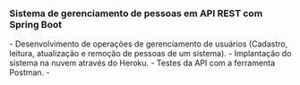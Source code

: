 <h3>Sistema de gerenciamento de pessoas em API REST com Spring
Boot</h3>
- Desenvolvimento de operações de gerenciamento de usuários (Cadastro, leitura, atualização e remoção de pessoas de um sistema).
- Implantação do sistema na nuvem através do Heroku.
- Testes da API com a ferramenta Postman.
- 

